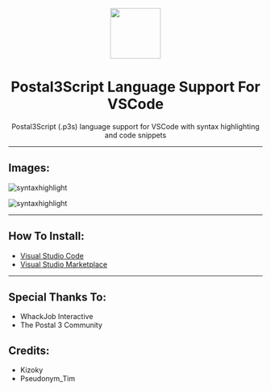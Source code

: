 <p align="center"><img width="100" height="100" src="./icons/Postal3.png"></p>
<h1 align="center">Postal3Script Language Support For VSCode</h1>

<p align="center">Postal3Script (.p3s) language support for VSCode with syntax highlighting and code snippets</p>

---

## Images:

![syntaxhighlight](https://pseudonym-tim.dev/img/projects/p3s-vscode/p3s-vscode.png)

![syntaxhighlight](https://pseudonym-tim.dev/img/projects/p3s-vscode/project_thumbnail.png)

---

## How To Install:

-   [Visual Studio Code](https://code.visualstudio.com/Download)
-   [Visual Studio Marketplace](https://marketplace.visualstudio.com/items?itemName=Kizoky.postal3script)

---

## Special Thanks To:

-	WhackJob Interactive
-	The Postal 3 Community

## Credits:
-	Kizoky
-	Pseudonym_Tim
